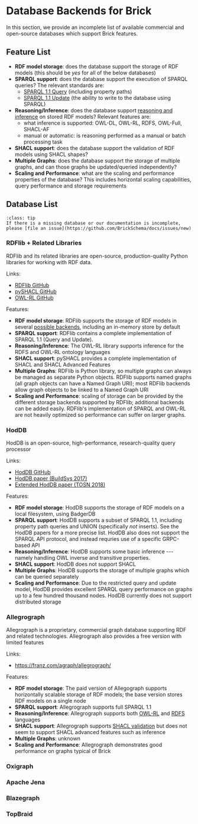 # Database Backends for Brick

In this section, we provide an incomplete list of available commercial and open-source databases which support Brick features.

## Feature List

- **RDF model storage**: does the database support the storage of RDF models (this should be *yes* for all of the below databases)
- **SPARQL support**: does the database support the execution of SPARQL queries? The relevant standards are:
    - [SPARQL 1.1 Query](https://www.w3.org/TR/sparql11-query/) (including property paths)
    - [SPARQL 1.1 Update](https://www.w3.org/TR/sparql11-update/) (the ability to write to the database using SPARQL)
- **Reasoning/Inference**: does the database support [reasoning and inference](../lifecycle/inference) on stored RDF models? Relevant features are:
    - what inference is supported: OWL-DL, OWL-RL, RDFS, OWL-Full, SHACL-AF
    - manual or automatic: is reasoning performed as a manual or batch processing task
- **SHACL support**: does the database support the validation of RDF models using SHACL shapes?
- **Multiple Graphs**: does the database support the storage of multiple graphs, and can those graphs be updated/queried independently?
- **Scaling and Performance**: what are the scaling and performance properties of the database? This includes horizontal scaling capabilities, query performance and storage requirements

## Database List

```{admonition} Info
:class: tip
If there is a missing database or our documentation is incomplete, please [file an issue](https://github.com/BrickSchema/docs/issues/new)
```

### RDFlib + Related Libraries

RDFlib and its related libraries are open-source, production-quality Python libraries for working with RDF data.

Links:
- [RDFlib GitHub](https://github.com/RDFLib/rdflib)
- [pySHACL GitHub](https://github.com/RDFLib/pySHACL)
- [OWL-RL GitHub](https://github.com/RDFLib/OWL-RL)

Features:
- **RDF model storage**: RDFlib supports the storage of RDF models in several [possible backends](https://rdflib.readthedocs.io/en/stable/persistence.html), including an in-memory store by default
- **SPARQL support**: RDFlib contains a complete implementation of SPARQL 1.1 (Query and Update).
- **Reasoning/Inference**: The OWL-RL library supports inference for the RDFS and OWL-RL ontology languages
- **SHACL support**: pySHACL provides a complete implementation of SHACL and SHACL Advanced Features
- **Multiple Graphs**: RDFlib is Python library, so multiple graphs can always be managed as separate Python objects. RDFlib supports named graphs (all graph objects can have a Named Graph URI); most RDFlib backends allow graph objects to be linked to a Named Graph URI
- **Scaling and Performance**: scaling of storage can be provided by the different storage backends supported by RDFlib; additional backends can be added easily. RDFlib's implementation of SPARQL and OWL-RL are not heavily optimized so performance can suffer on larger graphs.

### HodDB

HodDB is an open-source, high-performance, research-quality query processor

Links:
- [HodDB GitHub](https://github.com/gtfierro/hoddb)
- [HodDB paper (BuildSys 2017)](http://people.eecs.berkeley.edu/~gtfierro/papers/hoddb.pdf)
- [Extended HodDB paper (TOSN 2018)](http://people.eecs.berkeley.edu/~gtfierro/papers/hoddb_tosn.pdf)

Features:
- **RDF model storage**: HodDB supports the storage of RDF models on a local filesystem, using BadgerDB
- **SPARQL support**: HodDB supports a subset of SPARQL 1.1, including property path queries and UNION (specifically *not* inserts). See the HodDB papers for a more precise list. HodDB also does not support the SPARQL API protocol, and instead requries use of a specific GRPC-based API
- **Reasoning/Inference**: HodDB supports some basic inference --- namely handling OWL inverse and transitive properties.
- **SHACL support**: HodDB does not support SHACL
- **Multiple Graphs**: HodDB supports the storage of multiple graphs which can be queried separately
- **Scaling and Performance**: Due to the restricted query and update model, HodDB provides excellent SPARQL query performance on graphs up to a few hundred thousand nodes. HodDB currently does not support distributed storage

### Allegrograph

Allegrograph is a proprietary, commercial graph database supporting RDF and related technologies. Allegrograph also provides a free version with limited features

Links:
- https://franz.com/agraph/allegrograph/

Features:
- **RDF model storage**: The paid version of Allegograph supports horizontally scalable storage of RDF models; the base version stores RDF models on a single node
- **SPARQL support**: Allegrograph supports full SPARQL 1.1
- **Reasoning/Inference**: Allegrograph supports both [OWL-RL](https://franz.com/agraph/support/documentation/current/materializer.html) and [RDFS](https://franz.com/agraph/support/documentation/current/reasoner-tutorial.html) languages
- **SHACL support**: Allegrograph supports [SHACL validation](https://franz.com/agraph/support/documentation/current/shacl.html) but does not seem to support SHACL advanced features such as inference
- **Multiple Graphs**: unknown
- **Scaling and Performance**: Allegrograph demonstrates good performance on graphs typical of Brick

### Oxigraph

### Apache Jena

### Blazegraph

### TopBraid
